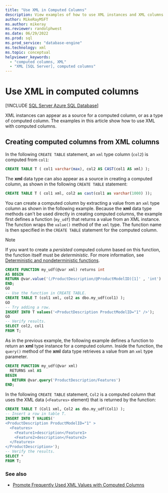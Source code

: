 ```yaml
---
title: "Use XML in Computed Columns"
description: View examples of how to use XML instances and XML columns with computed columns in SQL.
author: MikeRayMSFT
ms.author: mikeray
ms.reviewer: randolphwest
ms.date: 06/29/2022
ms.prod: sql
ms.prod_service: "database-engine"
ms.technology: xml
ms.topic: conceptual
helpviewer_keywords:
  - "computed columns, XML"
  - "XML [SQL Server], computed columns"
---
```

# Use XML in computed columns

[!INCLUDE [SQL Server Azure SQL Database](../../includes/applies-to-version/sql-asdb-asdbmi.md)]

XML instances can appear as a source for a computed column, or as a type of computed column. The examples in this article show how to use XML with computed columns.

## Creating computed columns from XML columns

In the following `CREATE TABLE` statement, an `xml` type column (`col2`) is computed from `col1`:

```sql
CREATE TABLE T ( col1 varchar(max), col2 AS CAST(col1 AS xml) );
```

The **xml** data type can also appear as a source in creating a computed column, as shown in the following `CREATE TABLE` statement:

```sql
CREATE TABLE T ( col1 xml, col2 as cast(col1 as varchar(1000) ));
```

You can create a computed column by extracting a value from an `xml` type column as shown in the following example. Because the **xml** data type methods can't be used directly in creating computed columns, the example first defines a function (`my_udf`) that returns a value from an XML instance. The function wraps the `value()` method of the `xml` type. The function name is then specified in the `CREATE TABLE` statement for the computed column.

> [!NOTE]  
> If you want to create a *persisted* computed column based on this function, the function itself must be *deterministic*. For more information, see [Deterministic and nondeterministic functions](../user-defined-functions/deterministic-and-nondeterministic-functions.md).

```sql
CREATE FUNCTION my_udf(@var xml) returns int
AS BEGIN
RETURN @var.value('(/ProductDescription/@ProductModelID)[1]' , 'int')
END;
GO
-- Use the function in CREATE TABLE.
CREATE TABLE T (col1 xml, col2 as dbo.my_udf(col1) );
GO
-- Try adding a row.
INSERT INTO T values('<ProductDescription ProductModelID="1" />');
GO
-- Verify results.
SELECT col2, col1
FROM T;
```

As in the previous example, the following example defines a function to return an **xml** type instance for a computed column. Inside the function, the `query()` method of the **xml** data type retrieves a value from an `xml` type parameter.

```sql
CREATE FUNCTION my_udf(@var xml)
  RETURNS xml AS
BEGIN
   RETURN @var.query('ProductDescription/Features')
END;
```

In the following `CREATE TABLE` statement, `Col2` is a computed column that uses the XML data (`<Features>` element) that is returned by the function:

```sql
CREATE TABLE T (Col1 xml, Col2 as dbo.my_udf(Col1) );
-- Insert a row in table T.
INSERT INTO T VALUES('
<ProductDescription ProductModelID="1" >
  <Features>
    <Feature1>description</Feature1>
    <Feature2>description</Feature2>
  </Features>
</ProductDescription>');
-- Verify the results.
SELECT *
FROM T;
```

### See also

- [Promote Frequently Used XML Values with Computed Columns](../../relational-databases/xml/promote-frequently-used-xml-values-with-computed-columns.md)  
